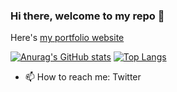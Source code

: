 ### Hi there, welcome to my repo 👋

Here's [my portfolio website](https://tofujlg.github.io./)


<!--
**tofujlg/tofujlg** is a ✨ _special_ ✨ repository because its `README.md` (this file) appears on your GitHub profile.

Here are some ideas to get you started:

- 🔭 I’m currently working on ...

- 👯 I’m looking to collaborate on ...
- 🤔 I’m looking for help with ...
- 💬 Ask me about ...
- 😄 Pronouns: ...
- ⚡ Fun fact: ...
-->

[![Anurag's GitHub stats](https://github-readme-stats.vercel.app/api?username=tofujlg)](https://github.com/anuraghazra/github-readme-stats)
[![Top Langs](https://github-readme-stats.vercel.app/api/top-langs/?username=tofujlg)](https://github.com/chrisvsanchez/github-readme-stats)

- 📫 How to reach me: Twitter
